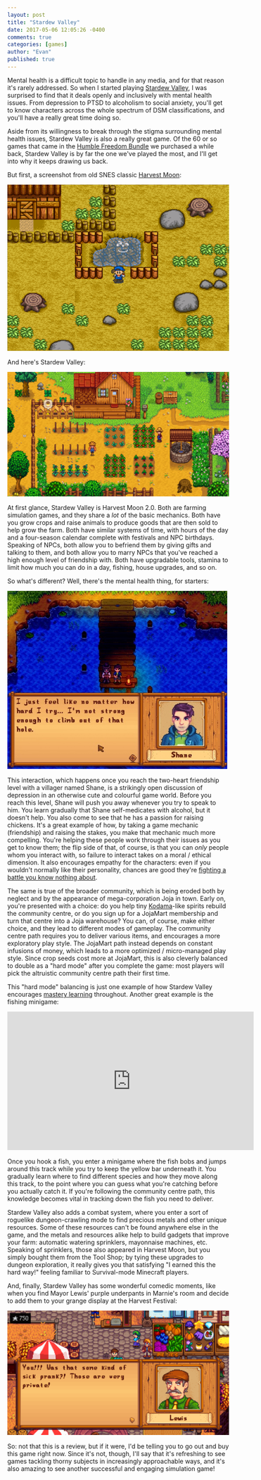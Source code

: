 ```yaml
---
layout: post
title: "Stardew Valley"
date: 2017-05-06 12:05:26 -0400
comments: true
categories: [games]
author: "Evan"
published: true
---
```


Mental health is a difficult topic to handle in any media, and for that reason it's rarely addressed.  So when I started playing [Stardew Valley](http://stardewvalley.net/), I was surprised to find that it deals openly and inclusively with mental health issues.  From depression to PTSD to alcoholism to social anxiety, you'll get to know characters across the whole spectrum of DSM classifications, and you'll have a really great time doing so.

Aside from its willingness to break through the stigma surrounding mental health issues, Stardew Valley is also a really great game.  Of the 60 or so games that came in the [Humble Freedom Bundle](https://www.humblebundle.com/freedom) we purchased a while back, Stardew Valley is by far the one we've played the most, and I'll get into why it keeps drawing us back.

But first, a screenshot from old SNES classic [Harvest Moon](http://harvest-moon.wikia.com/wiki/Harvest_Moon_(SNES)):

![Harvest Moon Screenshot](/images/posts/harvest-moon.png "Harvest Moon Screenshot")

And here's Stardew Valley:

![Stardew Valley Screenshot](/images/posts/stardew-valley.png "Stardew Valley Screenshot")

At first glance, Stardew Valley is Harvest Moon 2.0.  Both are farming simulation games, and they share a *lot* of the basic mechanics.  Both have you grow crops and raise animals to produce goods that are then sold to help grow the farm.  Both have similar systems of time, with hours of the day and a four-season calendar complete with festivals and NPC birthdays.  Speaking of NPCs, both allow you to befriend them by giving gifts and talking to them, and both allow you to marry NPCs that you've reached a high enough level of friendship with.  Both have upgradable tools, stamina to limit how much you can do in a day, fishing, house upgrades, and so on.

So what's different?  Well, there's the mental health thing, for starters:

![Shane Two-Heart Event](/images/posts/stardew-valley-shane.jpg "Shane Two-Heart Event")

This interaction, which happens once you reach the two-heart friendship level with a villager named Shane, is a strikingly open discussion of depression in an otherwise cute and colourful game world.  Before you reach this level, Shane will push you away whenever you try to speak to him.  You learn gradually that Shane self-medicates with alcohol, but it doesn't help.  You also come to see that he has a passion for raising chickens.  It's a great example of how, by taking a game mechanic (friendship) and raising the stakes, you make that mechanic much more compelling.  You're helping these people work through their issues as you get to know them; the flip side of that, of course, is that you can *only* people whom you interact with, so failure to interact takes on a moral / ethical dimension.  It also encourages empathy for the characters: even if you wouldn't normally like their personality, chances are good they're [fighting a battle you know nothing about](https://www.goodreads.com/quotes/6697537-everyone-you-meet-is-fighting-a-battle-you-know-nothing).

The same is true of the broader community, which is being eroded both by neglect and by the appearance of mega-corporation Joja in town.  Early on, you're presented with a choice: do you help tiny [Kodama](https://mythology.stackexchange.com/questions/644/what-is-the-origin-of-the-japanese-kodama)-like spirits rebuild the community centre, or do you sign up for a JojaMart membership and turn that centre into a Joja warehouse?  You can, of course, make either choice, and they lead to different modes of gameplay.  The community centre path requires you to deliver various items, and encourages a more exploratory play style.  The JojaMart path instead depends on constant infusions of money, which leads to a more optimized / micro-managed play style.  Since crop seeds cost more at JojaMart, this is also cleverly balanced to double as a "hard mode" after you complete the game: most players will pick the altruistic community centre path their first time.

This "hard mode" balancing is just one example of how Stardew Valley encourages [mastery learning](https://elearningindustry.com/mastery-learning-grand-theft-auto-5) throughout.  Another great example is the fishing minigame:

<iframe width="560" height="315" src="https://www.youtube.com/embed/XTxRzAwggEg?start=96" frameborder="0" allowfullscreen></iframe>

Once you hook a fish, you enter a minigame where the fish bobs and jumps around this track while you try to keep the yellow bar underneath it.  You gradually learn where to find different species and how they move along this track, to the point where you can guess what you're catching before you actually catch it.  If you're following the community centre path, this knowledge becomes vital in tracking down the fish you need to deliver.

Stardew Valley also adds a combat system, where you enter a sort of roguelike dungeon-crawling mode to find precious metals and other unique resources.  Some of these resources can't be found anywhere else in the game, and the metals and resources alike help to build gadgets that improve your farm: automatic watering sprinklers, mayonnaise machines, etc.  Speaking of sprinklers, those also appeared in Harvest Moon, but you simply bought them from the Tool Shop; by tying these upgrades to dungeon exploration, it really gives you that satisfying "I earned this the hard way!" feeling familiar to Survival-mode Minecraft players.

And, finally, Stardew Valley has some wonderful comedic moments, like when you find Mayor Lewis' purple underpants in Marnie's room and decide to add them to your grange display at the Harvest Festival:

![Mayor Lewis' underpants](/images/posts/stardew-valley-underpants.png "Mayor Lewis' underpants")

So: not that this is a review, but if it were, I'd be telling you to go out and buy this game right now.  Since it's not, though, I'll say that it's refreshing to see games tackling thorny subjects in increasingly approachable ways, and it's also amazing to see another successful and engaging simulation game!
